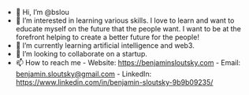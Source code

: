 - 👋 Hi, I’m @bslou
- 👀 I’m interested in learning various skills. I love to learn and want to educate myself on the future that the people want. I want to be at the forefront helping to create a better future for the people!
- 🌱 I’m currently learning artificial intelligence and web3. 
- 💞️ I’m looking to collaborate on a startup.
- 📫 How to reach me 
         - Website: https://benjaminsloutsky.com
         - Email: benjamin.sloutsky@gmail.com
         - LinkedIn: https://www.linkedin.com/in/benjamin-sloutsky-9b9b09235/


<!---
bslou/bslou is a ✨ special ✨ repository because its `README.md` (this file) appears on your GitHub profile.
You can click the Preview link to take a look at your changes.
--->
